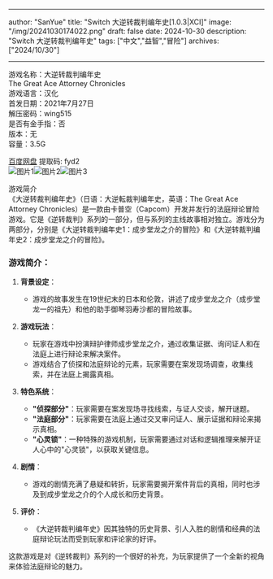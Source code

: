 
---
author: "SanYue"
title: "Switch 大逆转裁判编年史[1.0.3|XCI]"
image: "/img/20241030174022.png"
draft: false
date: 2024-10-30
description: "Switch 大逆转裁判编年史"
tags: ["中文","益智","冒险"]
archives: ["2024/10/30"]

---

游戏名称：大逆转裁判编年史   
The Great Ace Attorney Chronicles    
游戏语言：汉化  
首发日期：2021年7月27日  
解压密码：wing515  
是否有金手指：否  
版本：无   
容量：3.5G

[百度网盘](https://pan.baidu.com/s/1r7LvvRDCG1bna04WTjUIvA) 提取码: fyd2  
![图片1](/img/2d481fb.jpg)![图片2](/img/6da2ac46396.jpg)![图片3](/img/9498c306849.jpg)  

游戏简介  
《大逆转裁判编年史》（日语：大逆転裁判编年史，英语：The Great Ace Attorney Chronicles）是一款由卡普空（Capcom）开发并发行的法庭辩论冒险游戏。它是《逆转裁判》系列的一部分，但与系列的主线故事相对独立。游戏分为两部分，分别是《大逆转裁判编年史1：成步堂龙之介的冒险》和《大逆转裁判编年史2：成步堂龙之介的冒险》。

### 游戏简介：

1. **背景设定**：
   - 游戏的故事发生在19世纪末的日本和伦敦，讲述了成步堂龙之介（成步堂龙一的祖先）和他的助手御琴羽寿沙都的冒险故事。

2. **游戏玩法**：
   - 玩家在游戏中扮演辩护律师成步堂龙之介，通过收集证据、询问证人和在法庭上进行辩论来解决案件。
   - 游戏结合了侦探和法庭辩论的元素，玩家需要在案发现场调查，收集线索，并在法庭上揭露真相。

3. **特色系统**：
   - **"侦探部分"**：玩家需要在案发现场寻找线索，与证人交谈，解开谜题。
   - **"法庭部分"**：玩家需要在法庭上通过交叉审问证人、展示证据和辩论来揭示真相。
   - **"心灵锁"**：一种特殊的游戏机制，玩家需要通过对话和逻辑推理来解开证人心中的"心灵锁"，以获取关键信息。

4. **剧情**：
   - 游戏的剧情充满了悬疑和转折，玩家需要揭开案件背后的真相，同时也涉及到成步堂龙之介的个人成长和历史背景。

5. **评价**：
   - 《大逆转裁判编年史》因其独特的历史背景、引人入胜的剧情和经典的法庭辩论玩法而受到玩家和评论家的好评。

这款游戏是对《逆转裁判》系列的一个很好的补充，为玩家提供了一个全新的视角来体验法庭辩论的魅力。
